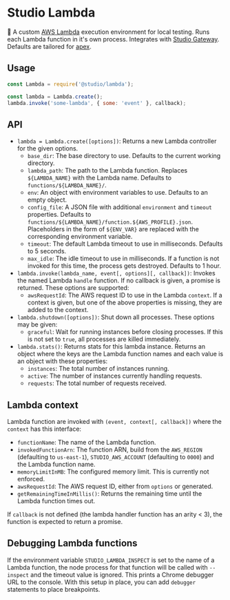 # Studio Lambda

🚀 A custom [AWS Lambda][1] execution environment for local testing. Runs
each Lambda function in it's own process. Integrates with [Studio Gateway][2].
Defaults are tailored for [apex][3].

## Usage

```js
const Lambda = require('@studio/lambda');

const lambda = Lambda.create();
lambda.invoke('some-lambda', { some: 'event' }, callback);
```

## API

- `lambda = Lambda.create([options])`: Returns a new Lambda controller for
  the given options.
  - `base_dir`: The base directory to use. Defaults to the current working
    directory.
  - `lambda_path`: The path to the Lambda function. Replaces `${LAMBDA_NAME}`
    with the Lambda name. Defaults to `functions/${LAMBDA_NAME}/`.
  - `env`: An object with environment variables to use. Defaults to an empty
    object.
  - `config_file`: A JSON file with additional `environment` and `timeout`
    properties. Defaults to
    `functions/${LAMBDA_NAME}/function.${AWS_PROFILE}.json`. Placeholders in
    the form of `${ENV_VAR}` are replaced with the corresponding environment
    variable.
  - `timeout`: The default Lambda timeout to use in milliseconds. Defaults
    to 5 seconds.
  - `max_idle`: The idle timeout to use in milliseconds. If a function is
    not invoked for this time, the process gets destroyed. Defaults to 1 hour.
- `lambda.invoke(lambda_name, event[, options][, callback])`: Invokes the named
  Lambda `handle` function. If no callback is given, a promise is returned.
  These options are supported:
  - `awsRequestId`: The AWS request ID to use in the Lambda `context`.
    If a context is given, but one of the above properties is missing, they are
    added to the context.
- `lambda.shutdown([options])`: Shut down all processes. These options may be
  given:
  - `graceful`: Wait for running instances before closing processes. If this
    is not set to `true`, all processes are killed immediately.
- `lambda.stats()`: Returns stats for this lambda instance. Returns an object
  where the keys are the Lambda function names and each value is an object with
  these properties:
  - `instances`: The total number of instances running.
  - `active`: The number of instances currently handling requests.
  - `requests`: The total number of requests received.

## Lambda context

Lambda function are invoked with `(event, context[, callback])` where the
`context` has this interface:

- `functionName`: The name of the Lambda function.
- `invokedFunctionArn`: The function ARN, build from the `AWS_REGION`
  (defaulting to `us-east-1`), `STUDIO_AWS_ACCOUNT` (defaulting to `0000`) and
  the Lambda function name.
- `memoryLimitInMB`: The configured memory limit. This is currently not
  enforced.
- `awsRequestId`: The AWS request ID, either from `options` or generated.
- `getRemainingTimeInMillis()`: Returns the remaining time until the Lambda
  function times out.

If `callback` is not defined (the lambda handler function has an arity < 3), the function is expected to return a promise.

## Debugging Lambda functions

If the environment variable `STUDIO_LAMBDA_INSPECT` is set to the name of a
Lambda function, the node process for that function will be called with
`--inspect` and the timeout value is ignored. This prints a Chrome debugger URL
to the console. With this setup in place, you can add `debugger` statements to
place breakpoints.

[1]: https://aws.amazon.com/lambda/
[2]: https://github.com/javascript-studio/studio-gateway
[3]: http://apex.run
